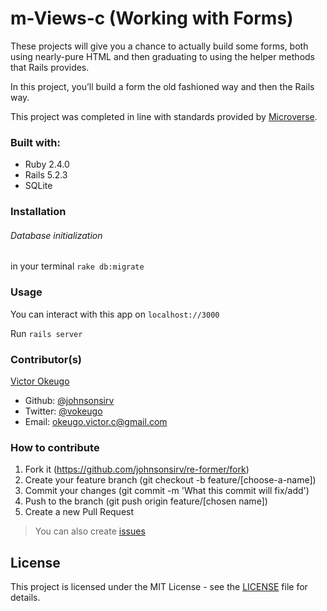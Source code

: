 # m-Views-c (Working with Forms)

These projects will give you a chance to actually build some forms, both using nearly-pure HTML and then graduating to using the helper methods that Rails provides.

In this project, you’ll build a form the old fashioned way and then the Rails way.

This project was completed in line with standards provided by [Microverse](https://www.microverse.org/ "The Global School for Remote Software Developers!").


### Built with:

* Ruby 2.4.0
* Rails 5.2.3
* SQLite

### Installation

###### Database initialization
in your terminal ```rake db:migrate```

### Usage
You can interact with this app on ```localhost://3000```

Run ```rails server```

### Contributor(s)

[Victor Okeugo](https://angel.co/u/victorokeugo/)

- Github: [@johnsonsirv](https://github.com/johnsonsirv)
- Twitter: [@vokeugo](https://twitter.com/@vokeugo/)
- Email: [okeugo.victor.c@gmail.com]()

### How to contribute
1. Fork it (https://github.com/johnsonsirv/re-former/fork)
2. Create your feature branch (git checkout -b feature/[choose-a-name])
3. Commit your changes (git commit -m 'What this commit will fix/add')
4. Push to the branch (git push origin feature/[chosen name])
5. Create a new Pull Request
> You can also create [issues](https://github.com/johnsonsirv/re-former/issues)

## License

This project is licensed under the MIT License - see the [LICENSE](./LICENSE.md) file for details.
